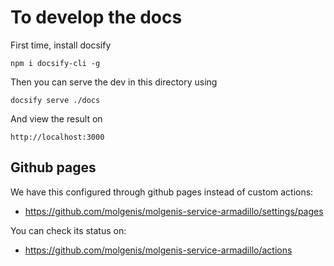 # To develop the docs

First time, install docsify

```
npm i docsify-cli -g
```

Then you can serve the dev in this directory using

```
docsify serve ./docs
```

And view the result on

```
http://localhost:3000
```

## Github pages

We have this configured through github pages instead of custom actions:

- https://github.com/molgenis/molgenis-service-armadillo/settings/pages

You can check its status on:

- https://github.com/molgenis/molgenis-service-armadillo/actions
